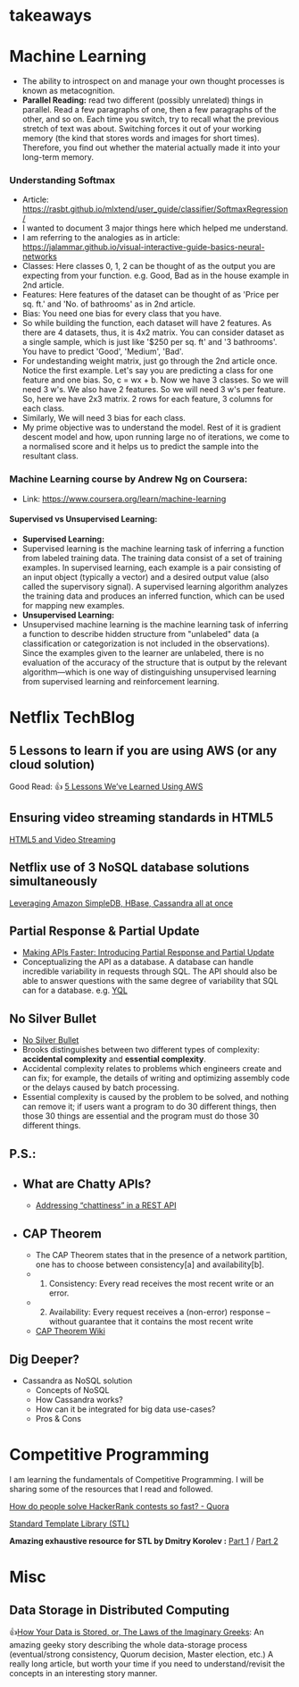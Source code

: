 # takeaways

# Machine Learning

- The ability to introspect on and manage your own thought processes is known as metacognition.
- **Parallel Reading:** read two different (possibly unrelated) things in parallel. Read a few paragraphs of one, then a few paragraphs of the other, and so on. Each time you switch, try to recall what the previous stretch of text was about. Switching forces it out of your working memory (the kind that stores words and images for short times). Therefore, you find out whether the material actually made it into your long-term memory.


### Understanding Softmax
- Article: https://rasbt.github.io/mlxtend/user_guide/classifier/SoftmaxRegression/
- I wanted to document 3 major things here which helped me understand.
- I am referring to the analogies as in article: https://jalammar.github.io/visual-interactive-guide-basics-neural-networks
- Classes: Here classes 0, 1, 2 can be thought of as the output you are expecting from your function. e.g. Good, Bad as in the house example in 2nd article.
- Features: Here features of the dataset can be thought of as 'Price per sq. ft.' and 'No. of bathrooms' as in 2nd article.
- Bias: You need one bias for every class that you have.
- So while building the function, each dataset will have 2 features. As there are 4 datasets, thus, it is 4x2 matrix. You can consider dataset as a single sample, which is just like '$250 per sq. ft' and '3 bathrooms'. You have to predict 'Good', 'Medium', 'Bad'.
- For undestanding weight matrix, just go through the 2nd article once. Notice the first example. Let's say you are predicting a class for one feature and one bias. So, c = wx + b. Now we have 3 classes. So we will need 3 w's. We also have 2 features. So we will need 3 w's per feature. So, here we have 2x3 matrix. 2 rows for each feature, 3 columns for each class.
- Similarly, We will need 3 bias for each class.
- My prime objective was to understand the model. Rest of it is gradient descent model and how, upon running large no of iterations, we come to a normalised score and it helps us to predict the sample into the resultant class.

### Machine Learning course by Andrew Ng on Coursera:
- Link: https://www.coursera.org/learn/machine-learning

#### Supervised vs Unsupervised Learning:
- **Supervised Learning:**
- Supervised learning is the machine learning task of inferring a function from labeled training data. The training data consist of a set of training examples. In supervised learning, each example is a pair consisting of an input object (typically a vector) and a desired output value (also called the supervisory signal). A supervised learning algorithm analyzes the training data and produces an inferred function, which can be used for mapping new examples.
- **Unsupervised Learning:**
- Unsupervised machine learning is the machine learning task of inferring a function to describe hidden structure from "unlabeled" data (a classification or categorization is not included in the observations). Since the examples given to the learner are unlabeled, there is no evaluation of the accuracy of the structure that is output by the relevant algorithm—which is one way of distinguishing unsupervised learning from supervised learning and reinforcement learning.

# Netflix TechBlog

## 5 Lessons to learn if you are using AWS (or any cloud solution)
Good Read: :+1: [5 Lessons We’ve Learned Using AWS](https://medium.com/netflix-techblog/5-lessons-weve-learned-using-aws-1f2a28588e4c)

## Ensuring video streaming standards in HTML5
[HTML5 and Video Streaming](https://medium.com/netflix-techblog/html5-and-video-streaming-a3563b19eb02)

## Netflix use of 3 NoSQL database solutions simultaneously
[Leveraging Amazon SimpleDB, HBase, Cassandra all at once](https://medium.com/netflix-techblog/nosql-at-netflix-e937b660b4c)

## Partial Response & Partial Update
- [Making APIs Faster: Introducing Partial Response and Partial Update](http://googlecode.blogspot.de/2010/03/making-apis-faster-introducing-partial.html)
- Conceptualizing the API as a database. A database can handle incredible variability in requests through SQL. The API should also be able to answer questions with the same degree of variability that SQL can for a database. e.g. [YQL](https://developer.yahoo.com/yql/)

## No Silver Bullet
- [No Silver Bullet](https://en.wikipedia.org/wiki/No_Silver_Bullet)
- Brooks distinguishes between two different types of complexity: **accidental complexity** and **essential complexity**. 
- Accidental complexity relates to problems which engineers create and can fix; for example, the details of writing and optimizing assembly code or the delays caused by batch processing. 
- Essential complexity is caused by the problem to be solved, and nothing can remove it; if users want a program to do 30 different things, then those 30 things are essential and the program must do those 30 different things.



## P.S.:
- ## What are Chatty APIs?
  - [Addressing “chattiness” in a REST API](http://stackoverflow.com/questions/18900741/addressing-chattiness-in-a-rest-api)
- ## CAP Theorem
  - The CAP Theorem states that in the presence of a network partition, one has to choose between consistency[a] and availability[b].
  - 1. Consistency: Every read receives the most recent write or an error.
  - 2. Availability: Every request receives a (non-error) response – without guarantee that it contains the most recent write
  - [CAP Theorem Wiki](https://en.wikipedia.org/wiki/CAP_theorem)

## Dig Deeper?
- Cassandra as NoSQL solution
  - Concepts of NoSQL
  - How Cassandra works?
  - How can it be integrated for big data use-cases?
  - Pros & Cons


# Competitive Programming
I am learning the fundamentals of Competitive Programming. I will be sharing some of the resources that I read and followed.

[How do people solve HackerRank contests so fast? - Quora](https://www.quora.com/How-do-people-solve-HackerRank-contests-so-fast/answer/Ana-Echavarria?srid=2c8S)

[Standard Template Library (STL)](https://github.com/pritishmishra/takeaways/blob/master/stl.md)

**Amazing exhaustive resource for STL by Dmitry Korolev :** [Part 1](https://www.topcoder.com/community/data-science/data-science-tutorials/power-up-c-with-the-standard-template-library-part-1/) / [Part 2](https://www.topcoder.com/community/data-science/data-science-tutorials/power-up-c-with-the-standard-template-library-part-2/)

# Misc
## Data Storage in Distributed Computing
:+1:[How Your Data is Stored, or, The Laws of the Imaginary Greeks](https://hackernoon.com/how-your-data-is-stored-or-the-laws-of-the-imaginary-greeks-54c569c17a49): An amazing geeky story describing the whole data-storage process (eventual/strong consistency, Quorum decision, Master election, etc.)
A really long article, but worth your time if you need to understand/revisit the concepts in an interesting story manner.
